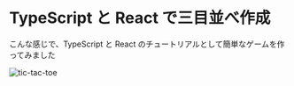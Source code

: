 # TypeScript と React で三目並べ作成

こんな感じで、TypeScript と React のチュートリアルとして簡単なゲームを作ってみました

![tic-tac-toe](https://github.com/toshiki-git/tic-tac-toe/assets/134392452/96094ff9-85ec-42e0-a57c-1bd4126b288d)
